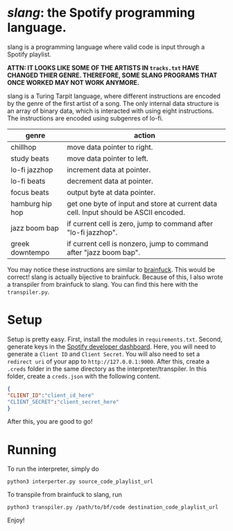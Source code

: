 # *slang*: the Spotify programming language.
slang is a programming language where valid code is input through a Spotify playlist.

**ATTN: IT LOOKS LIKE SOME OF THE ARTISTS IN `tracks.txt` HAVE CHANGED THIER GENRE. THEREFORE, SOME SLANG PROGRAMS THAT ONCE WORKED MAY NOT WORK ANYMORE.**

slang is a Turing Tarpit language, where different instructions are encoded by the genre of the first artist of a song.
The only internal data structure is an array of binary data, which is interacted with using eight instructions.
The instructions are encoded using subgenres of lo-fi.

|genre|action|
|-----|------|
|chillhop|move data pointer to right.|
|study beats|move data pointer to left.|
|lo-fi jazzhop|increment data at pointer.|
|lo-fi beats|decrement data at  pointer.|
|focus beats|output byte at data pointer.|
|hamburg hip hop|get one byte of input and store at current data cell. Input should be ASCII encoded.|
|jazz boom bap|if current cell is zero, jump to command after "lo-fi jazzhop".|
|greek downtempo|if current cell is nonzero, jump to command after "jazz boom bap".|

You may notice these instructions are similar to [brainfuck](https://en.wikipedia.org/wiki/Brainfuck). This would be correct!
slang is actually bijective to brainfuck. Because of this, I also wrote a transpiler from brainfuck to slang. You can find this here with the `transpiler.py`.

# Setup
Setup is pretty easy. First, install the modules in `requirements.txt`. Second, generate keys in the [Spotify developer dashboard](https://developer.spotify.com/dashboard). Here, you will need to generate a `Client ID` and `Client Secret`. You will also need to set a `redirect uri` of your app to `http://127.0.0.1:9000`. After this, create a `.creds` folder in the same directory as the interpreter/transpiler. In this folder, create a `creds.json` with the following content.

```json
{
"CLIENT_ID":"client_id_here"
"CLIENT_SECRET":"client_secret_here"
}
```

After this, you are good to go!

# Running
To run the interpreter, simply do
```
python3 interperter.py source_code_playlist_url
```

To transpile from brainfuck to slang, run
```
python3 transpiler.py /path/to/bf/code destination_code_playlist_url
```

Enjoy!
